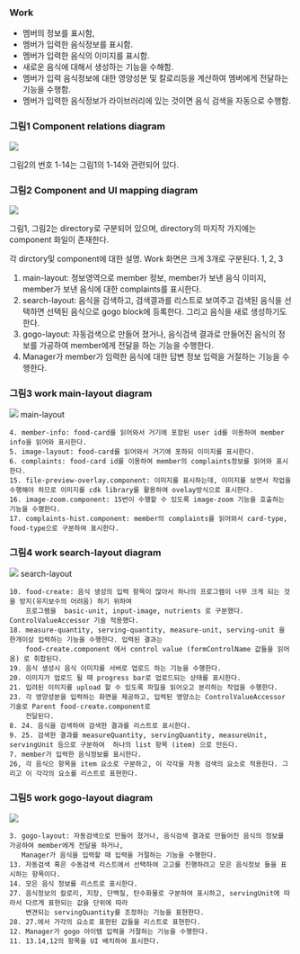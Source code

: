 ### Work
* 멤버의 정보를 표시함,
* 멤버가 입력한 음식정보를 표시함.
* 멤버가 입력한 음식의 이미지를 표시함.
* 새로운 음식에 대해서 생성하는 기능을 수해함.
* 멤버가 입력 음식정보에 대한 영양성분 및 칼로리등을 계산하여 멤버에게 전달하는 기능을 수행함.
* 멤버가 입력한 음식정보가 라이브러리에 있는 것이면 음식 검색을 자동으로 수행함.


### 그림1 Component relations diagram
![](src/assets/images/picture1-component-relation-diagram.png)

그림2의 번호 1-14는 그림1의 1-14와 관련되어 있다.

### 그림2 Component and UI mapping diagram
![](src/assets/images/picture2-component-layout-diagram.png)

그림1, 그림2는 
directory로 구분되어 있으며, directory의 마지작 가지에는 component 화일이 존재한다.

각 dirctory및 component에 대한 설명.
Work 화면은 크게 3개로 구분된다. 1, 2, 3
1. main-layout: 정보영역으로 member 정보, member가 보낸 음식 이미지, member가 보낸 음식에 대한 complaints를 표시한다.
2. search-layout: 음식을 검색하고, 검색결과를 리스트로 보여주고 검색된 음식을 선택하면 선택된 음식으로 gogo block에 등록한다. 그리고 음식을 새로 생성하기도 한다.
3. gogo-layout: 자동검색으로 만들어 졌거나, 음식검색 결과로 만들어진 음식의 정보를 가공하여 member에게 전달을 하는 기능을 수행한다.
4. Manager가 member가 임력한 음식에 대한 답변 정보 입력을 거절하는 기능을 수행한다.



### 그림3 work main-layout diagram
![](src/assets/images/picture3-work-main-layout-diagram.png)
main-layout
```angular2html
4. member-info: food-card를 읽어와서 거기에 포함된 user id를 이용하여 member info을 읽어와 표시한다.
5. image-layout: food-card를 읽어와서 거기에 포하되 이미지를 표시한다.
6. complaints: food-card id를 이용하여 member의 complaints정보를 읽어와 표시한다.
15. file-preview-overlay.component: 이미지를 표시하는데, 이미지를 보면서 작업을 수행해야 하므로 이미지를 cdk library를 활용하여 ovelay방식으로 표시한다.
16. image-zoom.component: 15번이 수행할 수 있도록 image-zoom 기능을 호출하는 기능을 수행한다.
17. complaints-hist.component: member의 complaints를 읽어와서 card-type, food-type으로 구분하여 표시한다.

```


### 그림4 work search-layout diagram
![](src/assets/images/picture4-work-search-layout-diagram.png)
search-layout
```
10. food-create: 음식 생성의 입력 항목이 많아서 하나의 프로그램이 너무 크게 되는 것을 방지(유지보수의 어려움) 하기 위하여
    프로그램을  basic-unit, input-image, nutrients 로 구분했다. ControlValueAccessor 기술 적용했다.
18. measure-quantity, serving-quantity, measure-unit, serving-unit 을 한개이상 입력하는 기능을 수행한다. 입력된 결과는
    food-create.component 에서 control value (formControlName 값들을 읽어옴) 로 취합된다.  
19. 음식 생성시 음식 이미지를 서버로 업로드 하는 기능을 수행한다.
20. 이미지가 업로드 될 때 progress bar로 업로드되는 상태를 표시한다.
21. 입려된 이미지를 upload 할 수 있도록 파일을 읽어오고 분리하는 작업을 수행한다.
23. 각 영양성분을 입력하는 화면을 제공하고, 입력된 영양소는 ControlValueAccessor 기술로 Parent food-create.component로 
    전달된다.
8. 24. 음식을 검색하여 검색한 결과를 리스트로 표시한다.
9. 25. 검색한 결과를 measureQuantity, servingQuantity, measureUnit, servingUnit 등으로 구분하여  하나의 list 항목 (item) 으로 만든다. 
7. member가 입력한 음식정보를 표시한다. 
26, 각 음식으 항목을 item 요소로 구분하고, 이 각각을 자동 검색의 요소로 적용한다. 그리고 이 각각의 요소를 리스트로 표현한다. 
```


### 그림5 work gogo-layout diagram
![](src/assets/images/picture5-work-gogo-layout-diagram.png)

```angular2html
3. gogo-layout: 자동검색으로 만들어 졌거나, 음식검색 결과로 만들어진 음식의 정보를 가공하여 member에게 전달을 하거나, 
   Manager가 음식을 입력할 때 입력을 거절하는 기능을 수행한다.
13. 자동검색 혹은 수동검색 리스트에서 선택하여 고고를 진행하려고 모은 음식정보 들을 표시하는 항목이다. 
14. 모은 음식 정보를 리스트로 표시한다.
27. 음식정보의 칼로리, 지장, 단백질, 탄수화물로 구분하여 표시하고, servingUnit에 따라서 다르게 표현되는 값을 단위에 따라
    변견되는 servingQuantity를 조정하는 기능을 표현한다. 
28. 27.에서 가각의 요소로 표현된 값들을 리스트로 표현한다.
12. Manager가 gogo 아이템 입력을 거절하는 기능을 수행한다.
11. 13.14,12의 항목을 UI 배치하여 표시한다. 

```




